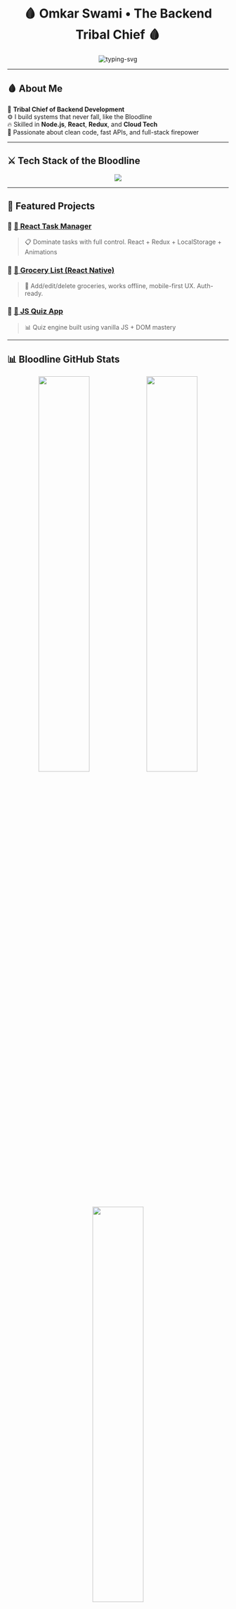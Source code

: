 <h1 align="center">
  🩸 Omkar Swami • The Backend Tribal Chief 🩸
</h1>

<p align="center">
  <img src="https://readme-typing-svg.herokuapp.com?font=Fira+Code&size=24&pause=1000&center=true&vCenter=true&color=FF0000&width=650&lines=Backend+Beast+with+Node.js+%26+React;Full-Stack+Warrior+%7C+API+King;Acknowledge+My+Code+Reign+%F0%9F%97%AA;Bloodline+of+Backend+%F0%9F%92%BA" alt="typing-svg" />
</p>

---

## 🩸 About Me

👑 **Tribal Chief of Backend Development**  
⚙️ I build systems that never fall, like the Bloodline  
🔥 Skilled in **Node.js**, **React**, **Redux**, and **Cloud Tech**  
🧠 Passionate about clean code, fast APIs, and full-stack firepower

---

## ⚔️ Tech Stack of the Bloodline

<p align="center">
  <img src="https://skillicons.dev/icons?i=nodejs,react,redux,js,ts,mongodb,mysql,linux,git,github,aws,gcp" />
</p>

---

## 🧱 Featured Projects

### 🔹 [🧠 React Task Manager](https://github.com/Omixo/react-task-manager)
> 📋 Dominate tasks with full control. React + Redux + LocalStorage + Animations

### 🔹 [🛒 Grocery List (React Native)](https://github.com/Omixo/react-native-grocery-list)
> 🧾 Add/edit/delete groceries, works offline, mobile-first UX. Auth-ready.

### 🔹 [🧪 JS Quiz App](https://github.com/Omixo/Js-Quiz-App)
> 📊 Quiz engine built using vanilla JS + DOM mastery

---

## 📊 Bloodline GitHub Stats

<p align="center">
  <img src="https://github-readme-stats.vercel.app/api?username=Omixo&show_icons=true&theme=dark&icon_color=ff0000&text_color=ffffff&title_color=ff0000&hide_border=false&count_private=true" width="48%" />
  <img src="https://github-readme-streak-stats.herokuapp.com?user=Omixo&theme=dark&hide_border=false&ring=ff0000&currStreakLabel=ffffff&fire=ff0000" width="48%" />
</p>

<p align="center">
  <img src="https://github-readme-stats.vercel.app/api/top-langs/?username=Omixo&layout=compact&theme=dark&title_color=ff0000&hide_border=false" width="48%" />
</p>

---

## 🩶 Connect With The Bloodline

<p align="center">
  <a href="https://linkedin.com/in/omkarswami20">
    <img src="https://img.shields.io/badge/LinkedIn-%230077B5.svg?style=for-the-badge&logo=linkedin&logoColor=white" />
  </a>
  <a href="https://github.com/Omixo">
    <img src="https://img.shields.io/badge/GitHub-%23181717.svg?style=for-the-badge&logo=github&logoColor=white" />
  </a>
</p>

---

## 🔥 Quote of the README

> _"Greatness on a different level. Mode: GOD."_ – Roman Reigns 🩸

<p align="center">
  <img src="https://capsule-render.vercel.app/api?type=waving&color=ff0000&height=100&section=footer" />
</p>
